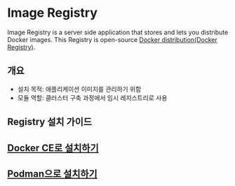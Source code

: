 # Image Registry
Image Registry is a server side application that stores and lets you distribute Docker images.
This Registry is open-source [Docker distribution(Docker Registry)](https://github.com/distribution/distribution).

## 개요 
* 설치 목적: 애플리케이션 이미지를 관리하기 위함
* 모듈 역할: 클러스터 구축 과정에서 임시 레지스트리로 사용

## Registry 설치 가이드

## [Docker CE로 설치하기](https://github.com/tmax-cloud/install-registry/blob/5.0/docker-ce.md)

## [Podman으로 설치하기](https://github.com/tmax-cloud/install-registry/blob/5.0/podman.md)
